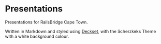 # Presentations

Presentations for RailsBridge Cape Town.

Written in Markdown and styled using [Deckset](http://www.decksetapp.com/), with the Scherzkeks Theme with a white background colour.
